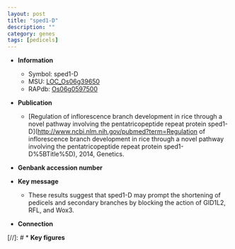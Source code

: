 ```yaml
---
layout: post
title: "sped1-D"
description: ""
category: genes
tags: [pedicels]
---
```


* **Information**  
    + Symbol: sped1-D  
    + MSU: [LOC_Os06g39650](http://rice.uga.edu/cgi-bin/ORF_infopage.cgi?orf=LOC_Os06g39650)  
    + RAPdb: [Os06g0597500](https://rapdb.dna.affrc.go.jp/locus/?name=Os06g0597500)  

* **Publication**  
    + [Regulation of inflorescence branch development in rice through a novel pathway involving the pentatricopeptide repeat protein sped1-D](http://www.ncbi.nlm.nih.gov/pubmed?term=Regulation of inflorescence branch development in rice through a novel pathway involving the pentatricopeptide repeat protein sped1-D%5BTitle%5D), 2014, Genetics.

* **Genbank accession number**  

* **Key message**  
    + These results suggest that sped1-D may prompt the shortening of pedicels and secondary branches by blocking the action of GID1L2, RFL, and Wox3.

* **Connection**  

[//]: # * **Key figures**  



